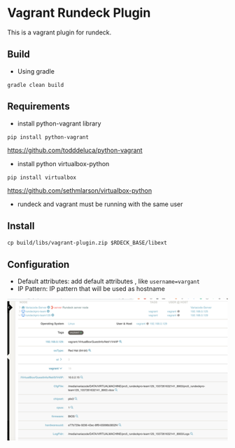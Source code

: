 # Vagrant Rundeck Plugin

This is a vagrant plugin for rundeck.

## Build

* Using gradle
```
gradle clean build
```

## Requirements

* install python-vagrant library
```
pip install python-vagrant
```
https://github.com/todddeluca/python-vagrant

* install python virtualbox-python

```
pip install virtualbox
```
https://github.com/sethmlarson/virtualbox-python

* rundeck and vagrant must be running with the same user


## Install

```
cp build/libs/vagrant-plugin.zip $RDECK_BASE/libext
```

## Configuration

* Default attributes: add default attributes , like `username=vargant`
* IP Pattern: IP pattern that will be used as hostname

![instructions](images/nodes.png)



